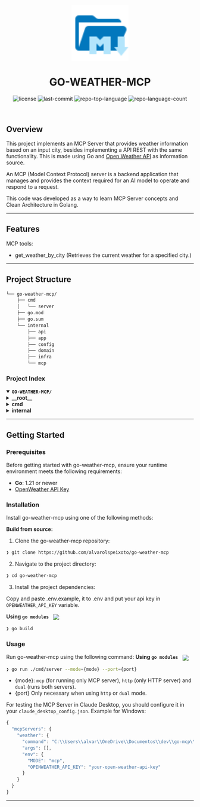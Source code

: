 <p align="center">
    <img src="https://raw.githubusercontent.com/PKief/vscode-material-icon-theme/ec559a9f6bfd399b82bb44393651661b08aaf7ba/icons/folder-markdown-open.svg" align="center" width="30%">
</p>
<p align="center"><h1 align="center">GO-WEATHER-MCP</h1></p>
<p align="center">
	<img src="https://img.shields.io/github/license/alvarolspeixoto/go-weather-mcp?style=default&logo=opensourceinitiative&logoColor=white&color=0080ff" alt="license">
	<img src="https://img.shields.io/github/last-commit/alvarolspeixoto/go-weather-mcp?style=default&logo=git&logoColor=white&color=0080ff" alt="last-commit">
	<img src="https://img.shields.io/github/languages/top/alvarolspeixoto/go-weather-mcp?style=default&color=0080ff" alt="repo-top-language">
	<img src="https://img.shields.io/github/languages/count/alvarolspeixoto/go-weather-mcp?style=default&color=0080ff" alt="repo-language-count">
</p>
<p align="center"><!-- default option, no dependency badges. -->
</p>
<p align="center">
	<!-- default option, no dependency badges. -->
</p>
<br>

##  Overview

This project implements an MCP Server that provides weather information based on an input city, besides implementing a API REST with the same functionality. This is made using Go and [Open Weather API](https://openweathermap.org/api) as information source.

An MCP (Model Context Protocol) server is a backend application that manages and provides the context required for an AI model to operate and respond to a request.

This code was developed as a way to learn MCP Server concepts and Clean Architecture in Golang.

---

##  Features

MCP tools:
- get_weather_by_city (Retrieves the current weather for a specified city.)

---

##  Project Structure

```sh
└── go-weather-mcp/
    ├── cmd
    │   └── server
    ├── go.mod
    ├── go.sum
    └── internal
        ├── api
        ├── app
        ├── config
        ├── domain
        ├── infra
        └── mcp
```


###  Project Index
<details open>
	<summary><b><code>GO-WEATHER-MCP/</code></b></summary>
	<details> <!-- __root__ Submodule -->
		<summary><b>__root__</b></summary>
		<blockquote>
			<table>
			<tr>
				<td><b><a href='https://github.com/alvarolspeixoto/go-weather-mcp/blob/master/go.mod'>go.mod</a></b></td>
			</tr>
			<tr>
				<td><b><a href='https://github.com/alvarolspeixoto/go-weather-mcp/blob/master/go.sum'>go.sum</a></b></td>
			</tr>
			</table>
		</blockquote>
	</details>
	<details> <!-- cmd Submodule -->
		<summary><b>cmd</b></summary>
		<blockquote>
			<details>
				<summary><b>server</b></summary>
				<blockquote>
					<table>
					<tr>
						<td><b><a href='https://github.com/alvarolspeixoto/go-weather-mcp/blob/master/cmd/server/main.go'>main.go</a></b></td>
						<td><code>❯ Entrypoint to the server</code></td>
					</tr>
					</table>
				</blockquote>
			</details>
		</blockquote>
	</details>
	<details> <!-- internal Submodule -->
		<summary><b>internal</b></summary>
		<blockquote>
			<details>
				<summary><b>mcp</b></summary>
				<blockquote>
					<table>
					<tr>
						<td><b><a href='https://github.com/alvarolspeixoto/go-weather-mcp/blob/master/internal/mcp/server.go'>server.go</a></b></td>
						<td><code>❯ MCP Server configuration</code></td>
					</tr>
					</table>
				</blockquote>
			</details>
			<details>
				<summary><b>config</b></summary>
				<blockquote>
					<table>
					<tr>
						<td><b><a href='https://github.com/alvarolspeixoto/go-weather-mcp/blob/master/internal/config/config.go'>config.go</a></b></td>
					</tr>
					</table>
				</blockquote>
			</details>
			<details>
				<summary><b>infra</b></summary>
				<blockquote>
					<details>
						<summary><b>openweathermap</b></summary>
						<blockquote>
							<table>
							<tr>
								<td><b><a href='https://github.com/alvarolspeixoto/go-weather-mcp/blob/master/internal/infra/openweathermap/geocode_mapper.go'>geocode_mapper.go</a></b></td>
							</tr>
							<tr>
								<td><b><a href='https://github.com/alvarolspeixoto/go-weather-mcp/blob/master/internal/infra/openweathermap/dto.go'>dto.go</a></b></td>
							</tr>
							<tr>
								<td><b><a href='https://github.com/alvarolspeixoto/go-weather-mcp/blob/master/internal/infra/openweathermap/weather_mapper.go'>weather_mapper.go</a></b></td>
							</tr>
							<tr>
								<td><b><a href='https://github.com/alvarolspeixoto/go-weather-mcp/blob/master/internal/infra/openweathermap/client.go'>client.go</a></b></td>
							</tr>
							<tr>
								<td><b><a href='https://github.com/alvarolspeixoto/go-weather-mcp/blob/master/internal/infra/openweathermap/geocode_repository.go'>geocode_repository.go</a></b></td>
							</tr>
							<tr>
								<td><b><a href='https://github.com/alvarolspeixoto/go-weather-mcp/blob/master/internal/infra/openweathermap/weather_repository.go'>weather_repository.go</a></b></td>
							</tr>
							</table>
						</blockquote>
					</details>
				</blockquote>
			</details>
			<details>
				<summary><b>api</b></summary>
				<blockquote>
					<details>
						<summary><b>http</b></summary>
						<blockquote>
							<table>
							<tr>
								<td><b><a href='https://github.com/alvarolspeixoto/go-weather-mcp/blob/master/internal/api/http/router.go'>router.go</a></b></td>
							</tr>
							<tr>
								<td><b><a href='https://github.com/alvarolspeixoto/go-weather-mcp/blob/master/internal/api/http/handler.go'>handler.go</a></b></td>
							</tr>
							</table>
						</blockquote>
					</details>
				</blockquote>
			</details>
			<details>
				<summary><b>domain</b></summary>
				<blockquote>
					<details>
						<summary><b>weather</b></summary>
						<blockquote>
							<table>
							<tr>
								<td><b><a href='https://github.com/alvarolspeixoto/go-weather-mcp/blob/master/internal/domain/weather/repository.go'>repository.go</a></b></td>
							</tr>
							<tr>
								<td><b><a href='https://github.com/alvarolspeixoto/go-weather-mcp/blob/master/internal/domain/weather/usecase.go'>usecase.go</a></b></td>
							</tr>
							<tr>
								<td><b><a href='https://github.com/alvarolspeixoto/go-weather-mcp/blob/master/internal/domain/weather/entity.go'>entity.go</a></b></td>
							</tr>
							</table>
						</blockquote>
					</details>
					<details>
						<summary><b>geocode</b></summary>
						<blockquote>
							<table>
							<tr>
								<td><b><a href='https://github.com/alvarolspeixoto/go-weather-mcp/blob/master/internal/domain/geocode/repository.go'>repository.go</a></b></td>
							</tr>
							<tr>
								<td><b><a href='https://github.com/alvarolspeixoto/go-weather-mcp/blob/master/internal/domain/geocode/usecase.go'>usecase.go</a></b></td>
							</tr>
							<tr>
								<td><b><a href='https://github.com/alvarolspeixoto/go-weather-mcp/blob/master/internal/domain/geocode/entity.go'>entity.go</a></b></td>
							</tr>
							</table>
						</blockquote>
					</details>
				</blockquote>
			</details>
			<details>
				<summary><b>app</b></summary>
				<blockquote>
					<details>
						<summary><b>weather</b></summary>
						<blockquote>
							<table>
							<tr>
								<td><b><a href='https://github.com/alvarolspeixoto/go-weather-mcp/blob/master/internal/app/weather/service.go'>service.go</a></b></td>
							</tr>
							</table>
						</blockquote>
					</details>
					<details>
						<summary><b>geocode</b></summary>
						<blockquote>
							<table>
							<tr>
								<td><b><a href='https://github.com/alvarolspeixoto/go-weather-mcp/blob/master/internal/app/geocode/service.go'>service.go</a></b></td>
							</tr>
							</table>
						</blockquote>
					</details>
				</blockquote>
			</details>
		</blockquote>
	</details>
</details>

---
##  Getting Started

###  Prerequisites

Before getting started with go-weather-mcp, ensure your runtime environment meets the following requirements:

- **Go**: 1.21 or newer
- [OpenWeather API Key](https://openweathermap.org/api)

###  Installation

Install go-weather-mcp using one of the following methods:

**Build from source:**

1. Clone the go-weather-mcp repository:
```sh
❯ git clone https://github.com/alvarolspeixoto/go-weather-mcp
```

2. Navigate to the project directory:
```sh
❯ cd go-weather-mcp
```

3. Install the project dependencies:

Copy and paste .env.example, it to .env and put your api key in `OPENWEATHER_API_KEY` variable.

**Using `go modules`** &nbsp; [<img align="center" src="https://img.shields.io/badge/Go-00ADD8.svg?style={badge_style}&logo=go&logoColor=white" />](https://golang.org/)

```sh
❯ go build
```




###  Usage

Run go-weather-mcp using the following command:
**Using `go modules`** &nbsp; [<img align="center" src="https://img.shields.io/badge/Go-00ADD8.svg?style={badge_style}&logo=go&logoColor=white" />](https://golang.org/)

```sh
❯ go run ./cmd/server --mode={mode} --port={port}
```
- {mode}: `mcp` (for running only MCP server), `http` (only HTTP server) and `dual` (runs both servers).
- {port} Only necessary when using `http` or `dual` mode.

For testing the MCP Server in Claude Desktop, you should configure it in your `claude_desktop_config.json`. Example for Windows:

```js
{
  "mcpServers": {
    "weather": {
      "command": "C:\\Users\\alvar\\OneDrive\\Documentos\\dev\\go-mcp\\go-weather-mcp.exe",
      "args": [],
      "env": {
        "MODE": "mcp",
        "OPENWEATHER_API_KEY": "your-open-weather-api-key"
      }
    }
  }
}

```
---